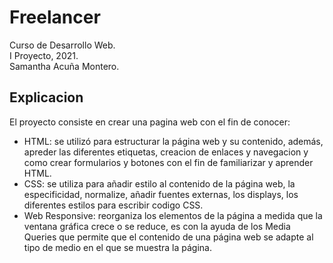 # Freelancer 
Curso de Desarrollo Web.<br> 
I Proyecto, 2021. <br>
Samantha Acuña Montero.

## Explicacion

El proyecto consiste en crear una pagina web con el fin de conocer:
- HTML: se utilizó para estructurar la página web y su contenido, además, apreder las diferentes etiquetas, creacion de enlaces y navegacion y como crear formularios y botones con el fin de familiarizar y aprender HTML.
- CSS: se utiliza para añadir estilo al contenido de la página web, la especificidad, normalize, añadir fuentes externas, los displays, los diferentes estilos para escribir codigo CSS.
- Web Responsive: reorganiza los elementos de la página a medida que la ventana gráfica crece o se reduce, es con la ayuda de los Media Queries que permite que el contenido de una página web se adapte al tipo de medio en el que se muestra la página. 
